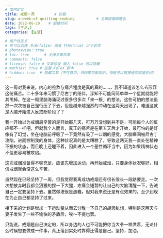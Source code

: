 ```yaml
---
# 常用定义
title: 戒烟一周         # 标题
slug: a-week-of-quitting-smoking          # 文章链接缩略名
date: 2022-06-29    # 创建时间
tags: [生活,]
categories: [生活]

# 用户自定义
# 你可以选择 关闭(false) 或者 打开(true) 以下选项
# photoswipe: true
# toc: true       # 关闭文章目录
# comments: false
# license: false # 文章协议 输入 false 可以隐藏
# mathjax: true # 加载 KaTeX 脚本
# hidden: true  # 隐藏文章（不在首页，归档等页面显示，但是可以直接通过链接访问）
---
```


这一周对我来说，内心的煎熬与痛苦程度是真的真的……，我不知道该怎么去形容这份痛苦。二十多年来习惯了尼古丁的陪伴，深知不可能简简单单一个星期就能将其甩掉。在这一周里脑海涌现过很多很多次「来一根」的想法，这些可怕的想法虽然一次次被自己强行压了下去，但是越来越强烈的冲动在这两天出现了，难道这就是大脑开始进入反戒断阶段了？

我一开始以为戒烟最辛苦的是开始那几天，可万万没想到并不是，可能每个人的反应都不一样吧，但就我个人而言，真正的痛苦是在第五天后才开始，最可怕的是好像有了幻觉，坐在电脑前呼吸了一下竟然有吸了一口烟的感觉，大脑瞬间被尼古丁攻陷，进而控制我的身体。这种状况真的是太糟糕了，导致这两天我一直处在精神不振的状态，而且晚上还睡不着，因此进入一个恶性循环当中，因为如果精神状态不佳更容易被攻陷。

这次戒烟准备得不够充足，应该先增加运动，再开始戒烟，只要身体状况够好，相信戒烟就会没这么辛苦。

虽然现在已经坚持了一周，但我觉得我离成功戒烟还有很长很长一段路要走。一次次想放弃时我都会狠狠的捏一下大腿，疼痛会短暂的让自己的大脑清醒一下，告诫自己一定要坚持下去。虽然做法很是愚蠢，但对我来说还是有点效果的，至少到现在为止自己都坚持了过来。

接下来的计划是增加一下运动量从而去分散一下自己的胡思乱想，特别是这两天与妻子发生了一些不愉快的矛盾后，唉～不提也罢。

只能说，戒烟是自己决定的，所以身边的人也不可能把你当大爷一样供着，无论什么时候想要做成一件事，真正落到实处时靠得还得是自己。坚持，加油。
